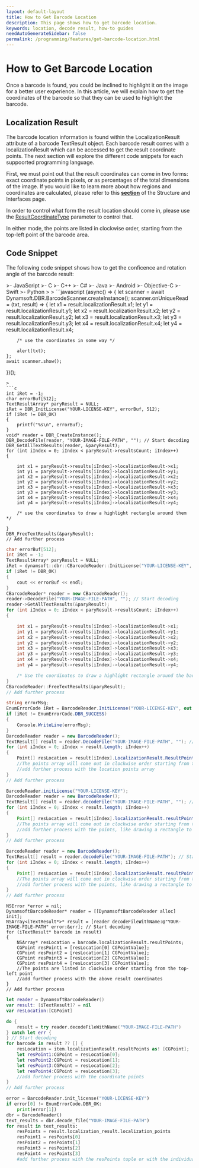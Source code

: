 ```yaml
---
layout: default-layout
title: How to Get Barcode Location
description: This page shows how to get barcode location.
keywords: location, decode result, how-to guides
needAutoGenerateSidebar: false
permalink: /programming/features/get-barcode-location.html
---
```


# How to Get Barcode Location

Once a barcode is found, you could be inclined to highlight it on the image for a better user experience. In this article, we will explain how to get the coordinates of the barcode so that they can be used to highlight the barcode.

## Localization Result

The barcode location information is found within the LocalizationResult attribute of a barcode TextResult object. Each barcode result comes with a localizationResult which can be accessed to get the result coordinate points. The next section will explore the different code snippets for each suppoorted programming language.

First, we must point out that the result coordinates can come in two forms: exact coordinate points in pixels, or as percentages of the total dimensions of the image. If you would like to learn more about how regions and coordinates are calculated, please refer to this [**section**](../../parameters/structure-and-interfaces-of-parameters.md#regiondefinition-and-how-it-works) of the Structure and Interfaces page.

In order to control what form the result location should come in, please use the [ResultCoordinateType](../../parameters/reference/result-coordinate-type.md) parameter to control that.

In either mode, the points are listed in clockwise order, starting from the top-left point of the barcode area.

## Code Snippet

The following code snippet shows how to get the conficence and rotation angle of the barcode result:

<div class="sample-code-prefix template2"></div>
>- JavaScript
>- C
>- C++
>- C#
>- Java
>- Android
>- Objective-C
>- Swift
>- Python
>
>
```javascript
(async() => {
    let scanner = await Dynamsoft.DBR.BarcodeScanner.createInstance();
    scanner.onUniqueRead = (txt, result) => {
        let x1 = result.localizationResult.x1;
        let y1 = result.localizationResult.y1;
        let x2 = result.localizationResult.x2;
        let y2 = result.localizationResult.y2;
        let x3 = result.localizationResult.x3;
        let y3 = result.localizationResult.y3;
        let x4 = result.localizationResult.x4;
        let y4 = result.localizationResult.x4;

        /* use the coordinates in some way */ 

        alert(txt);
    };
    await scanner.show();
})();
```
>
```c
int iRet = -1;
char errorBuf[512];
TextResultArray* paryResult = NULL;
iRet = DBR_InitLicense("YOUR-LICENSE-KEY", errorBuf, 512);
if (iRet != DBR_OK)
{
    printf("%s\n", errorBuf);
}
void* reader = DBR_CreateInstance();
DBR_DecodeFile(reader, "YOUR-IMAGE-FILE-PATH", ""); // Start decoding
DBR_GetAllTextResults(reader, &paryResult);
for (int iIndex = 0; iIndex < paryResult->resultsCount; iIndex++)
{

    int x1 = paryResult->results[iIndex]->localizationResult->x1;
    int y1 = paryResult->results[iIndex]->localizationResult->y1;
    int x2 = paryResult->results[iIndex]->localizationResult->x2;
    int y2 = paryResult->results[iIndex]->localizationResult->y2;
    int x3 = paryResult->results[iIndex]->localizationResult->x3;
    int y3 = paryResult->results[iIndex]->localizationResult->y3;
    int x4 = paryResult->results[iIndex]->localizationResult->x4;
    int y4 = paryResult->results[iIndex]->localizationResult->y4;

    /* use the coordinates to draw a highlight rectangle around them */

}
DBR_FreeTextResults(&paryResult);
// Add further process
```
>
```cpp
char errorBuf[512];
int iRet = -1;
TextResultArray* paryResult = NULL;
iRet = dynamsoft::dbr::CBarcodeReader::InitLicense("YOUR-LICENSE-KEY", errorBuf, 512);
if (iRet != DBR_OK)
{
    cout << errorBuf << endl;
}
CBarcodeReader* reader = new CBarcodeReader();
reader->DecodeFile("YOUR-IMAGE-FILE-PATH", ""); // Start decoding
reader->GetAllTextResults(&paryResult);
for (int iIndex = 0; iIndex < paryResult->resultsCount; iIndex++)
{

    int x1 = paryResult->results[iIndex]->localizationResult->x1;
    int y1 = paryResult->results[iIndex]->localizationResult->y1;
    int x2 = paryResult->results[iIndex]->localizationResult->x2;
    int y2 = paryResult->results[iIndex]->localizationResult->y2;
    int x3 = paryResult->results[iIndex]->localizationResult->x3;
    int y3 = paryResult->results[iIndex]->localizationResult->y3;
    int x4 = paryResult->results[iIndex]->localizationResult->x4;
    int y4 = paryResult->results[iIndex]->localizationResult->y4;

    /* Use the coordinates to draw a highlight rectangle around the barcode */
}
CBarcodeReader::FreeTextResults(&paryResult);
// Add further process
```
>
```csharp
string errorMsg;
EnumErrorCode iRet = BarcodeReader.InitLicense("YOUR-LICENSE-KEY", out errorMsg);
if (iRet != EnumErrorCode.DBR_SUCCESS)
{
    Console.WriteLine(errorMsg);
}
BarcodeReader reader = new BarcodeReader();
TextResult[] result = reader.DecodeFile("YOUR-IMAGE-FILE-PATH", ""); // Start decoding
for (int iIndex = 0; iIndex < result.Length; iIndex++)
{
    Point[] resLocation = result[iIndex].LocalizationResult.ResultPoints;
    //The points array will come out in clockwise order starting from the top-left point
    //add further process with the location points array
}
// Add further process
```
>
```java
BarcodeReader.initLicense("YOUR-LICENSE-KEY");
BarcodeReader reader = new BarcodeReader();
TextResult[] result = reader.decodeFile("YOUR-IMAGE-FILE-PATH", ""); // Start decoding
for (int iIndex = 0; iIndex < result.length; iIndex++)
{
    Point[] resLocation = result[iIndex].localizationResult.resultPoints;
    //The points array will come out in clockwise order starting from the top-left point
    //add further process with the points, like drawing a rectangle to highlight the barcode
}
// Add further process
```
>
```java
BarcodeReader reader = new BarcodeReader();
TextResult[] result = reader.decodeFile("YOUR-IMAGE-FILE-PATH"); // Start decoding
for (int iIndex = 0; iIndex < result.length; iIndex++)
{
    Point[] resLocation = result[iIndex].localizationResult.resultPoints;
    //The points array will come out in clockwise order starting from the top-left point
    //add further process with the points, like drawing a rectangle to highlight the barcode
}
// Add further process
```
>
```objc
NSError *error = nil;
DynamsoftBarcodeReader* reader = [[DynamsoftBarcodeReader alloc] init];
NSArray<iTextResult*>* result = [reader decodeFileWithName:@"YOUR-IMAGE-FILE-PATH" error:&err]; // Start decoding
for (iTextResult* barcode in result)
{
    NSArray* resLocation = barcode.localizationResult.resultPoints;
    CGPoint resPoint1 = [resLocation[0] CGPointValue];
    CGPoint resPoint2 = [resLocation[1] CGPointValue];
    CGPoint resPoint3 = [resLocation[2] CGPointValue];
    CGPoint resPoint4 = [resLocation[3] CGPointValue];
    //The points are listed in clockwise order starting from the top-left point
    //add further process with the above result coordinates
}
// Add further process
```
>
```swift
let reader = DynamsoftBarcodeReader()
var result: [iTextResult]? = nil
var resLocation:[CGPoint]

do {
    result = try reader.decodeFileWithName("YOUR-IMAGE-FILE-PATH")
} catch let err {
} // Start decoding
for barcode in result ?? [] {
    resLocation = item.localizationResult.resultPoints as! [CGPoint];
    let resPoint1:CGPoint = resLocation[0];
    let resPoint2:CGPoint = resLocation[1];
    let resPoint3:CGPoint = resLocation[2];
    let resPoint4:CGPoint = resLocation[3];
    //add further process with the coordinate points
}
// Add further process
```
>
```python
error = BarcodeReader.init_license("YOUR-LICENSE-KEY")
if error[0] != EnumErrorCode.DBR_OK:
    print(error[1])
dbr = BarcodeReader()
text_results = dbr.decode_file("YOUR-IMAGE-FILE-PATH")
for result in text_results:
    resPoints = result.localization_result.localization_points
    resPoint1 = resPoints[0]
    resPoint2 = resPoints[1]
    resPoint3 = resPoints[2]
    resPoint4 = resPoints[3]
    #add further process with the resPoints tuple or with the individual result points
```